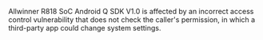 Allwinner R818 SoC Android Q SDK V1.0 is affected by an incorrect access control vulnerability that does not check the caller's permission, in which a third-party app could change system settings.